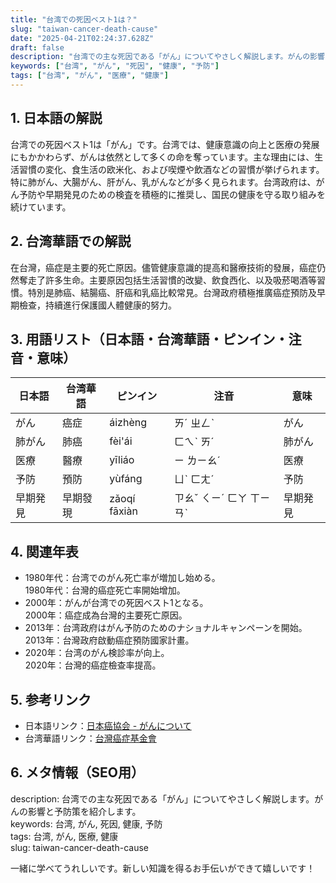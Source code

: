 ```yaml
---
title: "台湾での死因ベスト1は？"
slug: "taiwan-cancer-death-cause"
date: "2025-04-21T02:24:37.628Z"
draft: false
description: "台湾での主な死因である「がん」についてやさしく解説します。がんの影響と予防策を紹介します。"
keywords: ["台湾", "がん", "死因", "健康", "予防"]
tags: ["台湾", "がん", "医療", "健康"]
---
```


## 1. 日本語の解説  
台湾での死因ベスト1は「がん」です。台湾では、健康意識の向上と医療の発展にもかかわらず、がんは依然として多くの命を奪っています。主な理由には、生活習慣の変化、食生活の欧米化、および喫煙や飲酒などの習慣が挙げられます。特に肺がん、大腸がん、肝がん、乳がんなどが多く見られます。台湾政府は、がん予防や早期発見のための検査を積極的に推奨し、国民の健康を守る取り組みを続けています。

## 2. 台湾華語での解説  
在台灣，癌症是主要的死亡原因。儘管健康意識的提高和醫療技術的發展，癌症仍然奪走了許多生命。主要原因包括生活習慣的改變、飲食西化、以及吸菸喝酒等習慣。特別是肺癌、結腸癌、肝癌和乳癌比較常見。台灣政府積極推廣癌症預防及早期檢查，持續進行保護國人體健康的努力。

## 3. 用語リスト（日本語・台湾華語・ピンイン・注音・意味）  
| 日本語 | 台湾華語 | ピンイン | 注音 | 意味 |
| --- | --- | --- | --- | --- |
| がん | 癌症 | áizhèng | ㄞˊ ㄓㄥˋ | がん |
| 肺がん | 肺癌 | fèi'ái | ㄈㄟˋ ㄞˊ | 肺がん |
| 医療 | 醫療 | yīliáo | ㄧ ㄌㄧㄠˊ | 医療 |
| 予防 | 預防 | yùfáng | ㄩˋ ㄈㄤˊ | 予防 |
| 早期発見 | 早期發現 | zǎoqí fāxiàn | ㄗㄠˇ ㄑㄧˊ ㄈㄚ ㄒㄧㄢˋ | 早期発見 |

## 4. 関連年表  
- 1980年代：台湾でのがん死亡率が増加し始める。  
  1980年代：台灣的癌症死亡率開始增加。
- 2000年：がんが台湾での死因ベスト1となる。  
  2000年：癌症成為台灣的主要死亡原因。
- 2013年：台湾政府はがん予防のためのナショナルキャンペーンを開始。  
  2013年：台灣政府啟動癌症預防國家計畫。
- 2020年：台湾のがん検診率が向上。  
  2020年：台灣的癌症檢查率提高。

## 5. 参考リンク  
- 日本語リンク：[日本癌協会 - がんについて](https://ganjoho.jp/public/index.html)
- 台湾華語リンク：[台灣癌症基金會](https://www.cancer.org.tw/)

## 6. メタ情報（SEO用）  
description: 台湾での主な死因である「がん」についてやさしく解説します。がんの影響と予防策を紹介します。  
keywords: 台湾, がん, 死因, 健康, 予防  
tags: 台湾, がん, 医療, 健康  
slug: taiwan-cancer-death-cause

一緒に学べてうれしいです。新しい知識を得るお手伝いができて嬉しいです！